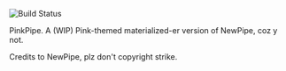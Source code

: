 ﻿![Build Status](https://travis-ci.org/4PERTURE/PinkPipe.svg?branch=master)

PinkPipe.
A (WIP) Pink-themed materialized-er version of NewPipe, coz y not.

Credits to NewPipe, plz don't copyright strike.